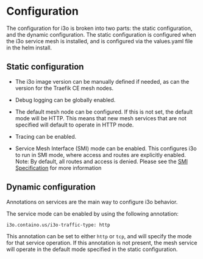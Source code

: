 # Configuration

The configuration for i3o is broken into two parts: the static configuration, and the dynamic configuration. The static configuration is configured when the i3o service mesh is installed, and is configured via the values.yaml file in the helm install.

## Static configuration

- The i3o image version can be manually defined if needed, as can the version for the Traefik CE mesh nodes.

- Debug logging can be globally enabled.

- The default mesh node can be configured. If this is not set, the default mode will be HTTP.
    This means that new mesh services that are not specified will default to operate in HTTP mode.

- Tracing can be enabled.

- Service Mesh Interface (SMI) mode can be enabled.
    This configures i3o to run in SMI mode, where access and routes are explicitly enabled.
    Note: By default, all routes and access is denied.
    Please see the [SMI Specification](https://github.com/deislabs/smi-spec) for more information

## Dynamic configuration

Annotations on services are the main way to configure i3o behavior.

The service mode can be enabled by using the following annotation:

```shell
i3o.containo.us/i3o-traffic-type: http
```

This annotation can be set to either `http` or `tcp`, and will specify the mode for that service operation.
If this annotation is not present, the mesh service will operate in the default mode specified in the static configuration.
